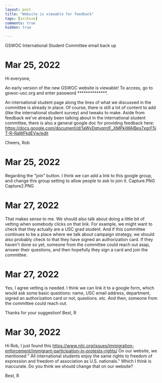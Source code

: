 ```yaml
---
layout: post
title: "Website is viewable for feedback"
tags: [archive]
comments: true
hidden: true

---
```

GSWOC International Student Committee email back up
# Mar 25, 2022

Hi everyone,

An early version of the new GSWOC website is viewable! To access, go to gswoc-usc.org and enter password **************.

An international student page along the lines of what we discussed in the committee is already in place. Of course, there is still a lot of content to add (like the international student survey) and tweaks to make. Aside from feedback we've already been talking about in the international student committee, there is also a general google doc for providing feedback here: https://docs.google.com/document/d/1aWvDqtvqmtF_XMPkiWAlBes7xgrF5jT-R-RaWFkdEVw/edit

Cheers,
Rob

# Mar 25, 2022

Regarding the "join" button.
I think we can add a link to this google group, and change this group setting to allow people to ask to join it.
Capture.PNG Capture2.PNG

# Mar 27, 2022

That makes sense to me. We should also talk about doing a little bit of vetting when somebody clicks on that link. For example, we might want to check that they actually are a USC grad student. And if this committee continues to be a place where we talk about campaign strategy, we should also probably check to that they have signed an authorization card. If they haven't done so yet, someone from the committee could reach out asap, answer their questions, and then hopefully they sign a card and join the committee.
# Mar 27, 2022

Yes, I agree vetting is needed.
I think we can link it to a google form, which would ask some basic questions: name, USC email address, department, signed an authorization card or not, questions. etc.
And then, someone from the committee could reach out.

Thanks for your suggestion!
Best,
R
# Mar 30, 2022

Hi Rob,
I just found this https://www.nilc.org/issues/immigration-enforcement/immigrant-participation-in-protests-rights/
On our website, we mentioned " All international students enjoy the same rights to freedom of expression and freedom of association as U.S. nationals."
Which I think is inaccurate.
Do you think we should change that on our website?

Best,
R